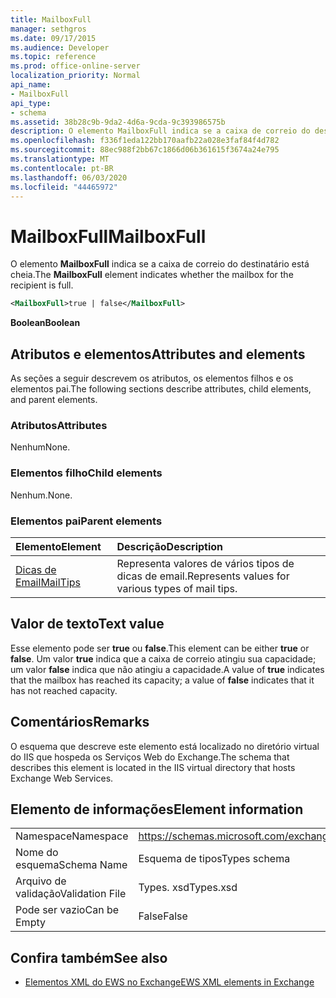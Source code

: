 ```yaml
---
title: MailboxFull
manager: sethgros
ms.date: 09/17/2015
ms.audience: Developer
ms.topic: reference
ms.prod: office-online-server
localization_priority: Normal
api_name:
- MailboxFull
api_type:
- schema
ms.assetid: 38b28c9b-9da2-4d6a-9cda-9c393986575b
description: O elemento MailboxFull indica se a caixa de correio do destinatário está cheia.
ms.openlocfilehash: f336f1eda122bb170aafb22a028e3faf84f4d782
ms.sourcegitcommit: 88ec988f2bb67c1866d06b361615f3674a24e795
ms.translationtype: MT
ms.contentlocale: pt-BR
ms.lasthandoff: 06/03/2020
ms.locfileid: "44465972"
---
```

# <a name="mailboxfull"></a><span data-ttu-id="9f438-103">MailboxFull</span><span class="sxs-lookup"><span data-stu-id="9f438-103">MailboxFull</span></span>

<span data-ttu-id="9f438-104">O elemento **MailboxFull** indica se a caixa de correio do destinatário está cheia.</span><span class="sxs-lookup"><span data-stu-id="9f438-104">The **MailboxFull** element indicates whether the mailbox for the recipient is full.</span></span> 
  
```XML
<MailboxFull>true | false</MailboxFull>
```

<span data-ttu-id="9f438-105">**Boolean**</span><span class="sxs-lookup"><span data-stu-id="9f438-105">**Boolean**</span></span>

## <a name="attributes-and-elements"></a><span data-ttu-id="9f438-106">Atributos e elementos</span><span class="sxs-lookup"><span data-stu-id="9f438-106">Attributes and elements</span></span>

<span data-ttu-id="9f438-107">As seções a seguir descrevem os atributos, os elementos filhos e os elementos pai.</span><span class="sxs-lookup"><span data-stu-id="9f438-107">The following sections describe attributes, child elements, and parent elements.</span></span>
  
### <a name="attributes"></a><span data-ttu-id="9f438-108">Atributos</span><span class="sxs-lookup"><span data-stu-id="9f438-108">Attributes</span></span>

<span data-ttu-id="9f438-109">Nenhum</span><span class="sxs-lookup"><span data-stu-id="9f438-109">None.</span></span>
  
### <a name="child-elements"></a><span data-ttu-id="9f438-110">Elementos filho</span><span class="sxs-lookup"><span data-stu-id="9f438-110">Child elements</span></span>

<span data-ttu-id="9f438-111">Nenhum.</span><span class="sxs-lookup"><span data-stu-id="9f438-111">None.</span></span>
  
### <a name="parent-elements"></a><span data-ttu-id="9f438-112">Elementos pai</span><span class="sxs-lookup"><span data-stu-id="9f438-112">Parent elements</span></span>

|<span data-ttu-id="9f438-113">**Elemento**</span><span class="sxs-lookup"><span data-stu-id="9f438-113">**Element**</span></span>|<span data-ttu-id="9f438-114">**Descrição**</span><span class="sxs-lookup"><span data-stu-id="9f438-114">**Description**</span></span>|
|:-----|:-----|
|[<span data-ttu-id="9f438-115">Dicas de Email</span><span class="sxs-lookup"><span data-stu-id="9f438-115">MailTips</span></span>](mailtips.md) <br/> |<span data-ttu-id="9f438-116">Representa valores de vários tipos de dicas de email.</span><span class="sxs-lookup"><span data-stu-id="9f438-116">Represents values for various types of mail tips.</span></span>  <br/> |
   
## <a name="text-value"></a><span data-ttu-id="9f438-117">Valor de texto</span><span class="sxs-lookup"><span data-stu-id="9f438-117">Text value</span></span>

<span data-ttu-id="9f438-118">Esse elemento pode ser **true** ou **false**.</span><span class="sxs-lookup"><span data-stu-id="9f438-118">This element can be either **true** or **false**.</span></span> <span data-ttu-id="9f438-119">Um valor **true** indica que a caixa de correio atingiu sua capacidade; um valor **false** indica que não atingiu a capacidade.</span><span class="sxs-lookup"><span data-stu-id="9f438-119">A value of **true** indicates that the mailbox has reached its capacity; a value of **false** indicates that it has not reached capacity.</span></span> 
  
## <a name="remarks"></a><span data-ttu-id="9f438-120">Comentários</span><span class="sxs-lookup"><span data-stu-id="9f438-120">Remarks</span></span>

<span data-ttu-id="9f438-121">O esquema que descreve este elemento está localizado no diretório virtual do IIS que hospeda os Serviços Web do Exchange.</span><span class="sxs-lookup"><span data-stu-id="9f438-121">The schema that describes this element is located in the IIS virtual directory that hosts Exchange Web Services.</span></span>
  
## <a name="element-information"></a><span data-ttu-id="9f438-122">Elemento de informações</span><span class="sxs-lookup"><span data-stu-id="9f438-122">Element information</span></span>

|||
|:-----|:-----|
|<span data-ttu-id="9f438-123">Namespace</span><span class="sxs-lookup"><span data-stu-id="9f438-123">Namespace</span></span>  <br/> |https://schemas.microsoft.com/exchange/services/2006/types  <br/> |
|<span data-ttu-id="9f438-124">Nome do esquema</span><span class="sxs-lookup"><span data-stu-id="9f438-124">Schema Name</span></span>  <br/> |<span data-ttu-id="9f438-125">Esquema de tipos</span><span class="sxs-lookup"><span data-stu-id="9f438-125">Types schema</span></span>  <br/> |
|<span data-ttu-id="9f438-126">Arquivo de validação</span><span class="sxs-lookup"><span data-stu-id="9f438-126">Validation File</span></span>  <br/> |<span data-ttu-id="9f438-127">Types. xsd</span><span class="sxs-lookup"><span data-stu-id="9f438-127">Types.xsd</span></span>  <br/> |
|<span data-ttu-id="9f438-128">Pode ser vazio</span><span class="sxs-lookup"><span data-stu-id="9f438-128">Can be Empty</span></span>  <br/> |<span data-ttu-id="9f438-129">False</span><span class="sxs-lookup"><span data-stu-id="9f438-129">False</span></span>  <br/> |
   
## <a name="see-also"></a><span data-ttu-id="9f438-130">Confira também</span><span class="sxs-lookup"><span data-stu-id="9f438-130">See also</span></span>

- [<span data-ttu-id="9f438-131">Elementos XML do EWS no Exchange</span><span class="sxs-lookup"><span data-stu-id="9f438-131">EWS XML elements in Exchange</span></span>](ews-xml-elements-in-exchange.md)

